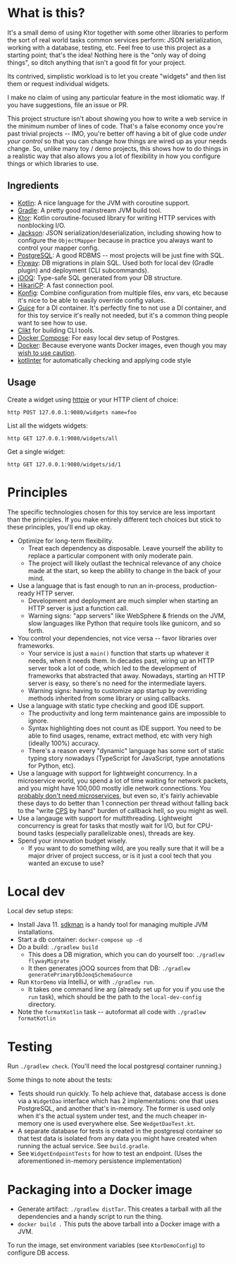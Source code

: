 # What is this?

It's a small demo of using Ktor together with some other libraries to perform the sort of real world tasks common services perform: JSON serialization, working with a database, testing, etc. Feel free to use this project as a starting point; that's the idea! Nothing here is the "only way of doing things", so ditch anything that isn't a good fit for your project.

Its contrived, simplistic workload is to let you create "widgets" and then list them or request individual widgets.

I make no claim of using any particular feature in the most idiomatic way. If you have suggestions, file an issue or PR.

This project structure isn't about showing you how to write a web service in the minimum number of lines of code. That's a false economy once you're past trivial projects -- IMO, you're better off having a bit of glue code *under your control* so that you can change how things are wired up as your needs change. So, unlike many toy / demo projects, this shows how to do things in a realistic way that also allows you a lot of flexibility in how you configure things or which libraries to use.

## Ingredients

- [Kotlin](https://kotlinlang.org/): A nice language for the JVM with coroutine support.
- [Gradle](https://gradle.org/): A pretty good mainstream JVM build tool.
- [Ktor](https://ktor.io/): Kotlin coroutine-focused library for writing HTTP services with nonblocking I/O.
- [Jackson](https://github.com/FasterXML/jackson): JSON serialization/deserialization, including showing how to configure the `ObjectMapper` because in practice you always want to control your mapper config.
- [PostgreSQL](https://www.postgresql.org/): A good RDBMS -- most projects will be just fine with SQL.
- [Flyway](https://flywaydb.org/): DB migrations in plain SQL. Used both for local dev (Gradle plugin) and deployment (CLI subcommands).
- [jOOQ](https://www.jooq.org/): Type-safe SQL generated from your DB structure.
- [HikariCP](https://github.com/brettwooldridge/HikariCP): A fast connection pool.
- [Konfig](https://github.com/npryce/konfig/): Combine configuration from multiple files, env vars, etc because it's nice to be able to easily override config values.
- [Guice](https://github.com/google/guice) for a DI container. It's perfectly fine to not use a DI container, and for this toy service it's really not needed, but it's a common thing people want to see how to use.
- [Clikt](https://ajalt.github.io/clikt/) for building CLI tools.  
- [Docker Compose](https://docs.docker.com/compose/): For easy local dev setup of Postgres.
- [Docker](https://docs.docker.com/reference/): Because everyone wants Docker images, even though you may [wish to use caution](https://thehftguy.com/2016/11/01/docker-in-production-an-history-of-failure/).
- [kotlinter](https://plugins.gradle.org/plugin/org.jmailen.kotlinter) for automatically checking and applying code style

## Usage 

Create a widget using [httpie](https://httpie.org/) or your HTTP client of choice:

```
http POST 127.0.0.1:9080/widgets name=foo
```

List all the widgets widgets:

```
http GET 127.0.0.1:9080/widgets/all
```

Get a single widget:

```
http GET 127.0.0.1:9080/widgets/id/1
```

# Principles

The specific technologies chosen for this toy service are less important than the principles. If you make entirely different tech choices but stick to these principles, you'll end up okay.

- Optimize for long-term flexibility.
    - Treat each dependency as disposable. Leave yourself the ability to replace a particular component with only moderate pain.
    - The project will likely outlast the technical relevance of any choice made at the start, so keep the ability to change in the back of your mind.
- Use a language that is fast enough to run an in-process, production-ready HTTP server.
    - Development and deployment are much simpler when starting an HTTP server is just a function call.
    - Warning signs: "app servers" like WebSphere & friends on the JVM, slow languages like Python that require tools like gunicorn, and so forth.
- You control your dependencies, not vice versa -- favor libraries over frameworks.
    - Your service is just a `main()` function that starts up whatever it needs, when it needs them. In decades past, wiring up an HTTP server took a lot of code, which led to the development of frameworks that abstracted that away. Nowadays, starting an HTTP server is easy, so there's no need for the intermediate layers.
    - Warning signs: having to customize app startup by overriding methods inherited from some library or using callbacks.
- Use a language with static type checking and good IDE support.
    - The productivity and long term maintenance gains are impossible to ignore.
    - Syntax highlighting does not count as IDE support. You need to be able to find usages, rename, extract method, etc with very high (ideally 100%) accuracy. 
    - There's a reason every "dynamic" language has some sort of static typing story nowadays (TypeScript for JavaScript, type annotations for Python, etc).
- Use a language with support for lightweight concurrency. In a microservice world, you spend a lot of time waiting for network packets, and you might have 100,000 mostly idle network connections. You [probably don't need microservices](https://tailscale.com/blog/modules-monoliths-and-microservices/), but even so, it's fairly achievable these days to do better than 1 connection per thread without falling back to the "write [CPS](https://en.wikipedia.org/wiki/Continuation-passing_style) by hand" burden of callback hell, so you might as well.
- Use a langauge with support for multithreading. Lightweight concurrency is great for tasks that mostly wait for I/O, but for CPU-bound tasks (especially parallelizable ones), threads are key.
- Spend your innovation budget wisely.
    - If you want to do something wild, are you really sure that it will be a major driver of project success, or is it just a cool tech that you wanted an excuse to use?

# Local dev 

Local dev setup steps:

- Install Java 11. [sdkman](http://sdkman.io/) is a handy tool for managing multiple JVM installations.
- Start a db container: `docker-compose up -d`
- Do a build: `./gradlew build`
    - This does a DB migration, which you can do yourself too: `./gradlew flywayMigrate`
    - It then generates jOOQ sources from that DB: `./gradlew generatePrimaryDbJooqSchemaSource`
- Run `KtorDemo` via IntelliJ, or with `./gradlew run`.
    - It takes one command line arg (already set up for you if you use the `run` task), which should be the path to the `local-dev-config` directory.
- Note the `formatKotlin` task -- autoformat all code with `./gradlew formatKotlin`

# Testing

Run `./gradlew check`. (You'll need the local postgresql container running.)

Some things to note about the tests:

- Tests should run quickly. To help achieve that, database access is done via a `WidgetDao` interface which has 2 implementations: one that uses PostgreSQL, and another that's in-memory. The former is used only when it's the actual system under test, and the much cheaper in-memory one is used everywhere else. See `WedgetDaoTest.kt`.
- A separate database for tests is created in the postgresql container so that test data is isolated from any data you might have created when running the actual service. See `build.gradle`.
- See `WidgetEndpointTests` for how to test an endpoint. (Uses the aforementioned in-memory persistence implementation)

# Packaging into a Docker image

- Generate artifact: `./gradlew distTar`. This creates a tarball with all the dependencies and a handy script to run the thing.
- `docker build .` This puts the above tarball into a Docker image with a JVM.

To run the image, set environment variables (see `KtorDemoConfig`) to configure DB access.
